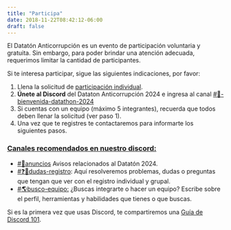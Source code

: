 ```yaml
---
title: "Participa"
date: 2018-11-22T08:42:12-06:00
draft: false
---
```


El Datatón Anticorrupción es un evento de participación voluntaria y gratuita. Sin embargo, para poder brindar una atención adecuada, requerimos limitar la cantidad de participantes.

Si te interesa participar, sigue las siguientes indicaciones, por favor:

1. Llena la solicitud de [participación individual](https://docs.google.com/forms/d/e/1FAIpQLScGESOGYWhi7V_Hkl2yPPA0wR_CApFRavEM4sKO3YkRzHcdmQ/viewform).
2. **Únete al Discord** del Dataton Anticorrupción 2024 e ingresa al canal [#🤖-bienvenida-datathon-2024](https://discord.com/channels/907813225897287710/1308651912593145856)
3. Si cuentas con un equipo (máximo 5 integrantes), recuerda que todos deben llenar la solicitud (ver paso 1).
4. Una vez que te registres te contactaremos para informarte los siguientes pasos.


### [Canales recomendados en nuestro discord:](https://github.com/PDNMX/dataton-website/blob/main/content/participa.md#canales-recomendados)

- [#📣anuncios](https://discord.com/channels/907813225897287710/1308663737137238107) Avisos relacionados al Datatón 2024. 
- [#❓📜dudas-registro](https://discord.com/channels/907813225897287710/1308664277208662036): Aquí resolveremos problemas, dudas o preguntas que tengan que ver con el registro individual y grupal.
- [#🌎busco-equipo:](https://discord.com/channels/907813225897287710/1308663895023550536) ¿Buscas integrarte o hacer un equipo? Escribe sobre el perfil, herramientas y habilidades que tienes o que buscas.

Si es la primera vez que usas Discord, te compartiremos una [Guía de Discord 101](/files/datatonanticorrupcion2024-discord101.pdf).
